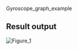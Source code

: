 Gyroscope_graph_example


## Result output
![Figure_1](https://user-images.githubusercontent.com/76832303/162680054-e6f866c3-c2ef-4272-9260-cb156e3c859d.png)
